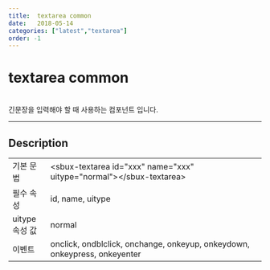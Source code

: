 ```yaml
---
title:  textarea common
date:   2018-05-14
categories: ["latest","textarea"]
order: -1
---
```


textarea common
===

<br>
긴문장을 입력해야 할 때 사용하는 컴포넌트 입니다.

---

## Description

<table style="width:100%">
    <colgroup>
        <col width="15%"/>
        <col width="35%"/>
        <col width="15%"/>
        <col width="35%"/>
    </colgroup>
    <tr>
        <td class="tdTitle">기본 문법</td>
        <td colspan="3">&lt;sbux-textarea id="xxx" name="xxx" uitype="normal"&gt;&lt;/sbux-textarea&gt;</td>
    </tr>
    <tr>
        <td class="tdTitle">필수 속성</td>
        <td colspan="3">id, name, uitype</td>
    </tr>
    <tr>
        <td class="tdTitle">uitype 속성 값</td>
        <td colspan="3">normal</td>
    </tr>
    <tr>
        <td class="tdTitle">이벤트</td>
        <td colspan="3">onclick, ondblclick, onchange, onkeyup, onkeydown, onkeypress, onkeyenter</td>
    </tr>
</table>